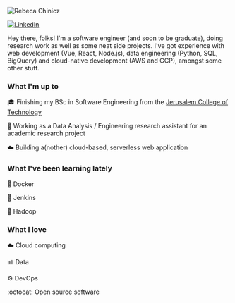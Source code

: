 ![Rebeca Chinicz](https://profile-gif-bucket-unique-123.s3.amazonaws.com/rc_banner.gif)

[![LinkedIn](https://img.shields.io/badge/-LINKEDIN-0077B5?style=for-the-badge&logo=linkedin&logoColor=white)](https://www.linkedin.com/in/rebeca-c/)

Hey there, folks!
I'm a software engineer (and soon to be graduate), doing research work as well as some neat side projects. I've got experience with web development (Vue, React, Node.js), data engineering (Python, SQL, BigQuery) and cloud-native development (AWS and GCP), amongst some other stuff.


### What I'm up to
:mortar_board: Finishing my BSc in Software Engineering from the [Jerusalem College of Technology](https://www.jct.ac.il/)

:briefcase: Working as a Data Analysis / Engineering research assistant for an academic research project

:cloud: Building a(nother) cloud-based, serverless web application


### What I've been learning lately
:whale: Docker

:older_man: Jenkins

:elephant: Hadoop


### What I love
:cloud: Cloud computing

:bar_chart: Data

:gear: DevOps

:octocat: Open source software
